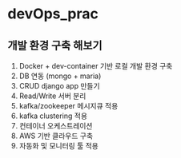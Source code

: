 # devOps_prac

## 개발 환경 구축 해보기
1. Docker + dev-container 기반 로컬 개발 환경 구축
2. DB 연동 (mongo + maria)
3. CRUD django app 만들기
4. Read/Write 서버 분리
5. kafka/zookeeper 메시지큐 적용
6. kafka clustering 적용
7. 컨테이너 오케스트레이션 
8. AWS 기반 클라우드 구축
9. 자동화 및 모니터링 툴 적용